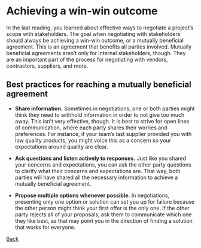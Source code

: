 # Achieving a win-win outcome
In the last reading, you learned about effective ways to negotiate a project’s scope with stakeholders. The goal when negotiating with stakeholders should always be achieving a win-win outcome, or a mutually beneficial agreement. This is an agreement that benefits all parties involved. Mutually beneficial agreements aren’t only for internal stakeholders, though. They are an important part of the process for negotiating with vendors, contractors, suppliers, and more. 

## Best practices for reaching a mutually beneficial agreement
* **Share information.** Sometimes in negotiations, one or both parties might think they need to withhold information in order to not give too much away. This isn’t very effective, though. It is best to strive for open lines of communication, where each party shares their worries and preferences. For instance, if your team’s last supplier provided you with low quality products, you might voice this as a concern so your expectations around quality are clear. 

* **Ask questions and listen actively to responses.** Just like you shared your concerns and expectations, you can ask the other party questions to clarify what their concerns and expectations are. That way, both parties will have shared all the necessary information to achieve a mutually beneficial agreement. 

* **Propose multiple options whenever possible.** In negotiations, presenting only one option or solution can set you up for failure because the other person might think your first offer is the only one. If the other party rejects all of your proposals, ask them to communicate which one they like best, as that may point you in the direction of finding a solution that works for everyone.


[Back](./c6-capstone.md)

